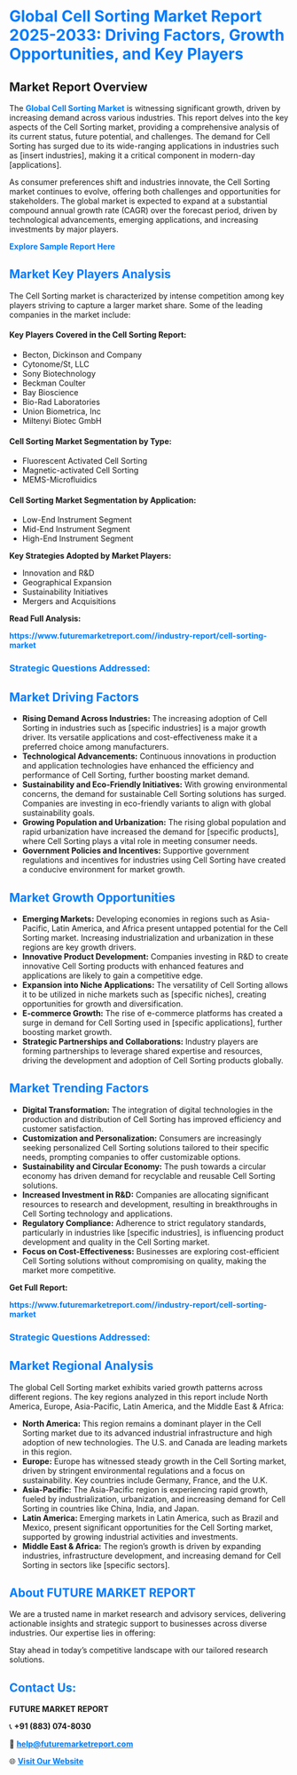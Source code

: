 <h1 style="color: #007BFF;">Global Cell Sorting Market Report 2025-2033: Driving Factors, Growth Opportunities, and Key Players</h1>

<section id="overview">
<h2>Market Report Overview</h2>
<p>The <a href="https://www.futuremarketreport.com//industry-report/cell-sorting-market" style="color: #007BFF; text-decoration: none;"><strong>Global Cell Sorting Market</strong></a> is witnessing significant growth, driven by increasing demand across various industries. This report delves into the key aspects of the Cell Sorting market, providing a comprehensive analysis of its current status, future potential, and challenges. The demand for Cell Sorting has surged due to its wide-ranging applications in industries such as [insert industries], making it a critical component in modern-day [applications].</p>
<p>As consumer preferences shift and industries innovate, the Cell Sorting market continues to evolve, offering both challenges and opportunities for stakeholders. The global market is expected to expand at a substantial compound annual growth rate (CAGR) over the forecast period, driven by technological advancements, emerging applications, and increasing investments by major players.</p>
</section>

<section id="overview">
<p><a href="https://www.futuremarketreport.com//request-sample/reportId=80071" style="color: #007BFF; text-decoration: none;"><strong>Explore Sample Report Here</strong></a></p>
</section>

<section id="key-players">
<h2 style="color: #007BFF;">Market Key Players Analysis</h2>
<p>The Cell Sorting market is characterized by intense competition among key players striving to capture a larger market share. Some of the leading companies in the market include:</p>
<h4>Key Players Covered in the Cell Sorting Report:</h4>
<ul><li>Becton, Dickinson and Company</li><li>Cytonome/St, LLC</li><li>Sony Biotechnology</li><li>Beckman Coulter</li><li>Bay Bioscience</li><li>Bio-Rad Laboratories</li><li>Union Biometrica, Inc</li><li>Miltenyi Biotec GmbH</li></ul>
<h4>Cell Sorting Market Segmentation by Type:</h4>
<ul><li>Fluorescent Activated Cell Sorting</li><li>Magnetic-activated Cell Sorting</li><li>MEMS-Microfluidics</li></ul>

<h4>Cell Sorting Market Segmentation by Application:</h4>
<ul><li>Low-End Instrument Segment</li><li>Mid-End Instrument Segment</li><li>High-End Instrument Segment</li></ul>
<p><strong>Key Strategies Adopted by Market Players:</strong></p>
<ul>
<li>Innovation and R&D</li>
<li>Geographical Expansion</li>
<li>Sustainability Initiatives</li>
<li>Mergers and Acquisitions</li>
</ul>
</section>

<section>
<p><strong>Read Full Analysis: </strong></p><a href="https://www.futuremarketreport.com//industry-report/cell-sorting-market" style="color: #007BFF; text-decoration: none;"><strong>https://www.futuremarketreport.com//industry-report/cell-sorting-market</strong></a>
<h3 style="color: #007BFF;">Strategic Questions Addressed:</h3>
</section>

<section id="driving-factors">
<h2 style="color: #007BFF;">Market Driving Factors</h2>
<ul>
<li><strong>Rising Demand Across Industries:</strong> The increasing adoption of Cell Sorting in industries such as [specific industries] is a major growth driver. Its versatile applications and cost-effectiveness make it a preferred choice among manufacturers.</li>
<li><strong>Technological Advancements:</strong> Continuous innovations in production and application technologies have enhanced the efficiency and performance of Cell Sorting, further boosting market demand.</li>
<li><strong>Sustainability and Eco-Friendly Initiatives:</strong> With growing environmental concerns, the demand for sustainable Cell Sorting solutions has surged. Companies are investing in eco-friendly variants to align with global sustainability goals.</li>
<li><strong>Growing Population and Urbanization:</strong> The rising global population and rapid urbanization have increased the demand for [specific products], where Cell Sorting plays a vital role in meeting consumer needs.</li>
<li><strong>Government Policies and Incentives:</strong> Supportive government regulations and incentives for industries using Cell Sorting have created a conducive environment for market growth.</li>
</ul>
</section>

<section id="growth-opportunities">
<h2 style="color: #007BFF;">Market Growth Opportunities</h2>
<ul>
<li><strong>Emerging Markets:</strong> Developing economies in regions such as Asia-Pacific, Latin America, and Africa present untapped potential for the Cell Sorting market. Increasing industrialization and urbanization in these regions are key growth drivers.</li>
<li><strong>Innovative Product Development:</strong> Companies investing in R&D to create innovative Cell Sorting products with enhanced features and applications are likely to gain a competitive edge.</li>
<li><strong>Expansion into Niche Applications:</strong> The versatility of Cell Sorting allows it to be utilized in niche markets such as [specific niches], creating opportunities for growth and diversification.</li>
<li><strong>E-commerce Growth:</strong> The rise of e-commerce platforms has created a surge in demand for Cell Sorting used in [specific applications], further boosting market growth.</li>
<li><strong>Strategic Partnerships and Collaborations:</strong> Industry players are forming partnerships to leverage shared expertise and resources, driving the development and adoption of Cell Sorting products globally.</li>
</ul>
</section>

<section id="trending-factors">
<h2 style="color: #007BFF;">Market Trending Factors</h2>
<ul>
<li><strong>Digital Transformation:</strong> The integration of digital technologies in the production and distribution of Cell Sorting has improved efficiency and customer satisfaction.</li>
<li><strong>Customization and Personalization:</strong> Consumers are increasingly seeking personalized Cell Sorting solutions tailored to their specific needs, prompting companies to offer customizable options.</li>
<li><strong>Sustainability and Circular Economy:</strong> The push towards a circular economy has driven demand for recyclable and reusable Cell Sorting solutions.</li>
<li><strong>Increased Investment in R&D:</strong> Companies are allocating significant resources to research and development, resulting in breakthroughs in Cell Sorting technology and applications.</li>
<li><strong>Regulatory Compliance:</strong> Adherence to strict regulatory standards, particularly in industries like [specific industries], is influencing product development and quality in the Cell Sorting market.</li>
<li><strong>Focus on Cost-Effectiveness:</strong> Businesses are exploring cost-efficient Cell Sorting solutions without compromising on quality, making the market more competitive.</li>
</ul>
</section>

<section>
<p><strong>Get Full Report: </strong></p><a href="https://www.futuremarketreport.com//industry-report/cell-sorting-market" style="color: #007BFF; text-decoration: none;"><strong>https://www.futuremarketreport.com//industry-report/cell-sorting-market</strong></a>
<h3 style="color: #007BFF;">Strategic Questions Addressed:</h3>
</section>


<section id="regional-analysis">
<h2 style="color: #007BFF;">Market Regional Analysis</h2>
<p>The global Cell Sorting market exhibits varied growth patterns across different regions. The key regions analyzed in this report include North America, Europe, Asia-Pacific, Latin America, and the Middle East & Africa:</p>
<ul>
<li><strong>North America:</strong> This region remains a dominant player in the Cell Sorting market due to its advanced industrial infrastructure and high adoption of new technologies. The U.S. and Canada are leading markets in this region.</li>
<li><strong>Europe:</strong> Europe has witnessed steady growth in the Cell Sorting market, driven by stringent environmental regulations and a focus on sustainability. Key countries include Germany, France, and the U.K.</li>
<li><strong>Asia-Pacific:</strong> The Asia-Pacific region is experiencing rapid growth, fueled by industrialization, urbanization, and increasing demand for Cell Sorting in countries like China, India, and Japan.</li>
<li><strong>Latin America:</strong> Emerging markets in Latin America, such as Brazil and Mexico, present significant opportunities for the Cell Sorting market, supported by growing industrial activities and investments.</li>
<li><strong>Middle East & Africa:</strong> The region’s growth is driven by expanding industries, infrastructure development, and increasing demand for Cell Sorting in sectors like [specific sectors].</li>
</ul>
</section>

<footer>
<h2 style="color: #007BFF;">About FUTURE MARKET REPORT</h2>
<p>We are a trusted name in market research and advisory services, delivering actionable insights and strategic support to businesses across diverse industries. Our expertise lies in offering:</p>

<p>Stay ahead in today’s competitive landscape with our tailored research solutions.</p>

<h2 style="color: #007BFF;">Contact Us:</h2>
<p><strong>FUTURE MARKET REPORT</strong></p>
<p>📞 <strong>+91 (883) 074-8030</strong></p>
<p>📧 <strong><a href="mailto:help@futuremarketreport.com" style="color: #007BFF;">help@futuremarketreport.com</a></strong></p>
<p>🌐 <strong><a href="https://www.futuremarketreport.com/" style="color: #007BFF;">Visit Our Website</a></strong></p>
</footer>